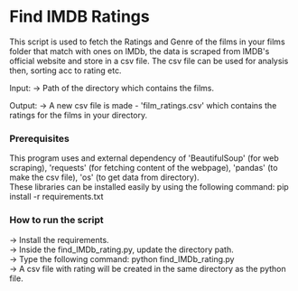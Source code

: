 # Find IMDB Ratings 
<!--Remove the below lines and add yours -->
This script is used to fetch the Ratings and Genre of the films in your films folder that match with ones on IMDb, the data is scraped from IMDB's official website and store in a csv file. The csv file can be used for analysis then, sorting acc to rating etc. 

Input: -> Path of the directory which contains the films. 

Output: -> A new csv file is made - 'film_ratings.csv' which contains the ratings for the films in your directory. 

### Prerequisites
<!--Remove the below lines and add yours -->
This program uses and external dependency of 'BeautifulSoup' (for web scraping), 'requests' (for fetching content of the webpage), 'pandas' (to make the csv file), 'os' (to get data from directory). <br>
These libraries can be installed easily by using the following command: pip install -r requirements.txt

### How to run the script
<!--Remove the below lines and add yours -->
-> Install the requirements. <br>
-> Inside the find_IMDb_rating.py, update the directory path. <br>
-> Type the following command: python find_IMDb_rating.py <br>
-> A csv file with rating will be created in the same directory as the python file. <br>



